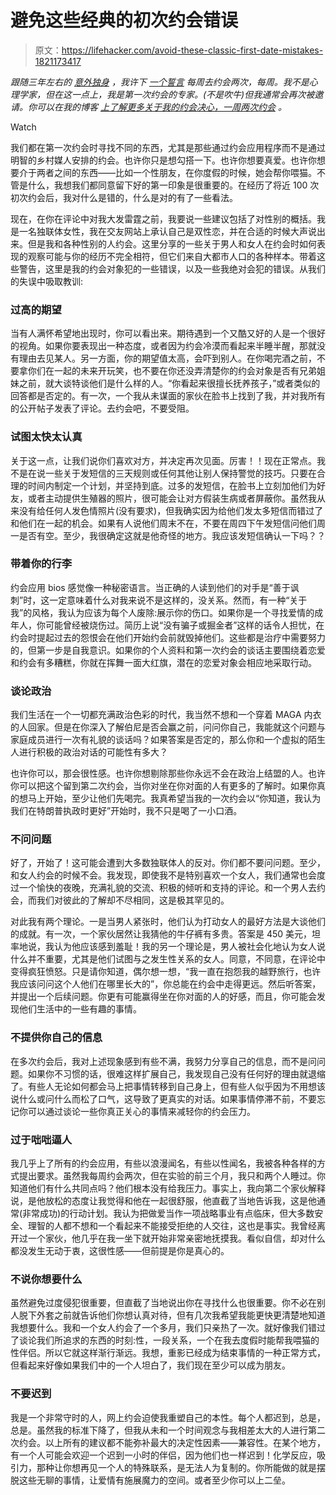 # 避免这些经典的初次约会错误

> 原文：<https://lifehacker.com/avoid-these-classic-first-date-mistakes-1821173417>

*跟随三年左右的* [*意外独身*](https://jezebel.com/when-can-i-say-ill-be-alone-forever-1790274012#_ga=2.146649776.523431542.1513605659-1153831064.1487619421) *，我许下* [*一个誓言*](https://2datesaweek.tumblr.com/post/161566388285/the-resolution) *每周去约会两次，每周。我不是心理学家，但在这一点上，我是第一次约会的专家。(不是吹牛)但我通常会再次被邀请。你可以在我的博客* [*上了解更多关于我的约会决心，一周两次约会*](https://2datesaweek.tumblr.com/post/161566388285/the-resolution) *。*

Watch

我们都在第一次约会时寻找不同的东西，尤其是那些通过约会应用程序而不是通过明智的乡村媒人安排的约会。也许你只是想勾搭一下。也许你想要真爱。也许你想要介于两者之间的东西——比如一个性朋友，在你度假的时候，她会帮你喂猫。不管是什么，我想我们都同意留下好的第一印象是很重要的。在经历了将近 100 次初次约会后，我对什么是错的，什么是对的有了一些看法。

现在，在你在评论中对我大发雷霆之前，我要说一些建议包括了对性别的概括。我是一名独联体女性，我在交友网站上承认自己是双性恋，并在合适的时候大声说出来。但是我和各种性别的人约会。这里分享的一些关于男人和女人在约会时如何表现的观察可能与你的经历不完全相符，但它们来自大都市人口的各种样本。带着这些警告，这里是我的约会对象犯的一些错误，以及一些我绝对会犯的错误。从我们的失误中吸取教训:

### 过高的期望

当有人满怀希望地出现时，你可以看出来。期待遇到一个又酷又好的人是一个很好的视角。如果你要表现出一种态度，或者因为约会冷漠而看起来半睡半醒，那就没有理由去见某人。另一方面，你的期望值太高，会吓到别人。在你喝完酒之前，不要拿你们在一起的未来开玩笑，也不要在你还没弄清楚你的约会对象是否有兄弟姐妹之前，就大谈特谈他们是什么样的人。“你看起来很擅长抚养孩子，”或者类似的回答都是否定的。有一次，一个我从未谋面的家伙在脸书上找到了我，并对我所有的公开帖子发表了评论。去约会吧，不要受阻。

### 试图太快太认真

关于这一点，让我们说你们喜欢对方，并决定再次见面。厉害！！现在正常点。我不是在说一些关于发短信的三天规则或任何其他让别人保持警觉的技巧。只要在合理的时间内制定一个计划，并坚持到底。过多的发短信，在脸书上立刻加他们为好友，或者主动提供生殖器的照片，很可能会让对方假装生病或者屏蔽你。虽然我从来没有给任何人发色情照片(没有要求)，但我确实因为给他们发太多短信而错过了和他们在一起的机会。如果有人说他们周末不在，不要在周四下午发短信问他们周一是否有空。至少，我很确定这就是他奇怪的地方。我应该发短信确认一下吗？？

### 带着你的行李

约会应用 bios 感觉像一种秘密语言。当正确的人读到他们的对手是“善于讽刺”时，这一定意味着什么对我来说不是这样的，没关系。然而，有一种“关于我”的风格，我认为应该为每个人废除:展示你的伤口。如果你是一个寻找爱情的成年人，你可能曾经被烧伤过。简历上说“没有骗子或掘金者”这样的话令人担忧，在约会时提起过去的怨恨会在他们开始约会前就毁掉他们。这些都是治疗中需要努力的，但第一步是自我意识。如果你的个人资料和第一次约会的谈话主要围绕着恋爱和约会有多糟糕，你就在挥舞一面大红旗，潜在的恋爱对象会相应地采取行动。

### **谈论政治**

我们生活在一个一切都充满政治色彩的时代，我当然不想和一个穿着 MAGA 内衣的人回家。但是在你深入了解伯尼是否会赢之前，问问你自己，我能就这个问题与家庭成员进行一次有礼貌的谈话吗？如果答案是否定的，那么你和一个虚拟的陌生人进行积极的政治对话的可能性有多大？

也许你可以，那会很性感。也许你想剔除那些你永远不会在政治上结盟的人。也许你可以把这个留到第二次约会，当你对坐在你对面的人有更多的了解时。如果你真的想马上开始，至少让他们先喝完。我真希望当我的一次约会以“你知道，我认为我们在特朗普执政时更好”开始时，我不只是喝了一小口酒。

### 不问问题

好了，开始了！这可能会遭到大多数独联体人的反对。你们都不要问问题。至少，和女人约会的时候不会。我发现，即使我不是特别喜欢一个女人，我们通常也会度过一个愉快的夜晚，充满礼貌的交流、积极的倾听和支持的评论。和一个男人去约会，而我们对彼此的了解却不尽相同，这是极其罕见的。

对此我有两个理论。一是当男人紧张时，他们认为打动女人的最好方法是大谈他们的成就。有一次，一个家伙居然让我猜他的牛仔裤有多贵。答案是 450 美元，坦率地说，我认为他应该感到羞耻！我的另一个理论是，男人被社会化地认为女人说什么并不重要，尤其是他们试图与之发生性关系的女人。同意，不同意，在评论中变得疯狂愤怒。只是请你知道，偶尔想一想，“我一直在抱怨我的越野旅行，也许我应该问问这个人他们在哪里长大的”，你总能在约会中走得更远。然后听答案，并提出一个后续问题。你更有可能赢得坐在你对面的人的好感，而且，你可能会发现他们生活中的一些有趣的事情。

### 不提供你自己的信息

在多次约会后，我对上述现象感到有些不满，我努力分享自己的信息，而不是问问题。如果你不习惯的话，很难这样扩展自己，我发现自己没有任何好的理由就退缩了。有些人无论如何都会马上把事情转移到自己身上，但有些人似乎因为不用想该说什么或问什么而松了口气，这导致了更真实的对话。如果事情停滞不前，不要忘记你可以通过谈论一些你真正关心的事情来减轻你的约会压力。

### 过于咄咄逼人

我几乎上了所有的约会应用，有些以浪漫闻名，有些以性闻名，我被各种各样的方式提出要求。虽然我每周约会两次，但在实验的前三个月，我只和两个人睡过。你知道他们有什么共同点吗？他们根本没有给我压力。事实上，我向第二个家伙解释说，是他放松的态度让我觉得和他在一起很舒服，他直截了当地告诉我，这是他通常(非常成功)的行动计划。我认为把做爱当作一项战略事业有点临床，但大多数安全、理智的人都不想和一个看起来不能接受拒绝的人交往，这也是事实。我曾经离开过一个家伙，他几乎在我一坐下就开始非常亲密地抚摸我。看似自信，却对什么都没发生无动于衷，这很性感——但前提是你是真心的。

### 不说你想要什么

虽然避免过度侵犯很重要，但直截了当地说出你在寻找什么也很重要。你不必在别人脱下外套之前就告诉他们你想认真对待，但有几次我希望我能更快更清楚地知道我想要什么。我和一个女人约会了一个多月，我们只亲热了一次。就好像我们错过了谈论我们所追求的东西的时刻:性，一段关系，一个在我去度假时能帮我喂猫的性伴侣。所以它就这样渐行渐远。我想，重影已经成为结束事情的一种正常方式，但看起来好像如果我们中的一个人坦白了，我们现在至少可以成为朋友。

### 不要迟到

我是一个非常守时的人，网上约会迫使我重塑自己的本性。每个人都迟到，总是，总是。虽然我的标准下降了，但我从未和一个时间观念与我相差太大的人进行第二次约会。以上所有的建议都不能弥补最大的决定性因素——兼容性。在某个地方，有一个人可能会欢迎一个迟到一小时的伴侣，因为他们也一样迟到！化学反应，吸引力，那种让你想再见一个人的特殊联系，是无法人为复制的。你所能做的就是摆脱这些无聊的事情，让爱情有施展魔力的空间。或者至少你可以上二垒。